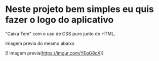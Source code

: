 # Neste projeto bem simples eu quis fazer o logo do aplicativo
"Caixa Tem" com o uso de CSS puro junto do HTML.

Imagem previa do mesmo abaixo

[! imagem previa(https://imgur.com/YEgG8cX)]
